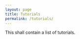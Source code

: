 ```yaml
---
layout: page
title: Tutorials
permalink: /tutorials/
---
```


This shall contain a list of tutorials.
